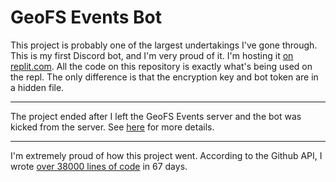 # GeoFS Events Bot

This project is probably one of the largest undertakings I've gone through. This is my first Discord bot, and I'm very proud of it. I'm hosting it [on replit.com](https://replit.com/@nrod06/events-bot?v=1). All the code on this repository is exactly what's being used on the repl. The only difference is that the encryption key and bot token are in a hidden file.

---

The project ended after I left the GeoFS Events server and the bot was kicked from the server. See [here](https://events-bot.nrod06.repl.co/about) for more details.

---

I'm extremely proud of how this project went. According to the Github API, I wrote [over 38000 lines of code](https://api.github.com/repos/nicolas377/events-bot/languages) in 67 days.